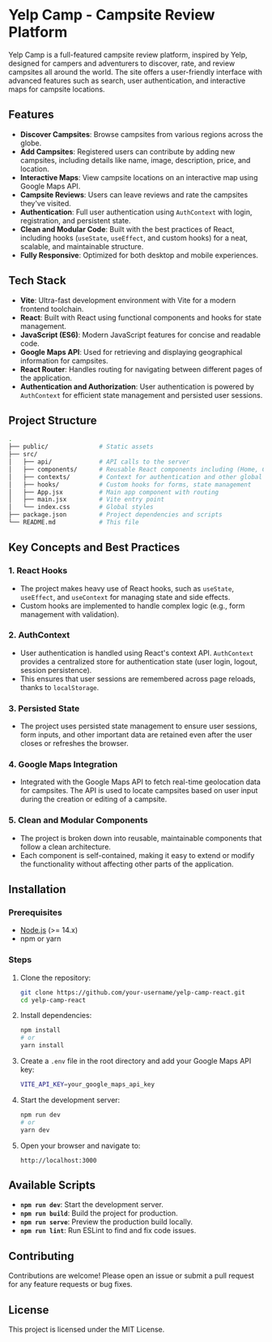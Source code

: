 # Yelp Camp - Campsite Review Platform

Yelp Camp is a full-featured campsite review platform, inspired by Yelp, designed for campers and adventurers to discover, rate, and review campsites all around the world. The site offers a user-friendly interface with advanced features such as search, user authentication, and interactive maps for campsite locations.

## Features

- **Discover Campsites**: Browse campsites from various regions across the globe.
- **Add Campsites**: Registered users can contribute by adding new campsites, including details like name, image, description, price, and location.
- **Interactive Maps**: View campsite locations on an interactive map using Google Maps API.
- **Campsite Reviews**: Users can leave reviews and rate the campsites they've visited.
- **Authentication**: Full user authentication using `AuthContext` with login, registration, and persistent state.
- **Clean and Modular Code**: Built with the best practices of React, including hooks (`useState`, `useEffect`, and custom hooks) for a neat, scalable, and maintainable structure.
- **Fully Responsive**: Optimized for both desktop and mobile experiences.

## Tech Stack

- **Vite**: Ultra-fast development environment with Vite for a modern frontend toolchain.
- **React**: Built with React using functional components and hooks for state management.
- **JavaScript (ES6)**: Modern JavaScript features for concise and readable code.
- **Google Maps API**: Used for retrieving and displaying geographical information for campsites.
- **React Router**: Handles routing for navigating between different pages of the application.
- **Authentication and Authorization**: User authentication is powered by `AuthContext` for efficient state management and persisted user sessions.

## Project Structure

```bash
.
├── public/              # Static assets
├── src/
│   ├── api/             # API calls to the server
│   ├── components/      # Reusable React components including (Home, Create, Edit, etc.)
│   ├── contexts/        # Context for authentication and other global states
│   ├── hooks/           # Custom hooks for forms, state management
│   ├── App.jsx          # Main app component with routing
│   ├── main.jsx         # Vite entry point
│   └── index.css        # Global styles
├── package.json         # Project dependencies and scripts
└── README.md            # This file
```

## Key Concepts and Best Practices

### 1. **React Hooks**
   - The project makes heavy use of React hooks, such as `useState`, `useEffect`, and `useContext` for managing state and side effects.
   - Custom hooks are implemented to handle complex logic (e.g., form management with validation).

### 2. **AuthContext**
   - User authentication is handled using React's context API. `AuthContext` provides a centralized store for authentication state (user login, logout, session persistence).
   - This ensures that user sessions are remembered across page reloads, thanks to `localStorage`.

### 3. **Persisted State**
   - The project uses persisted state management to ensure user sessions, form inputs, and other important data are retained even after the user closes or refreshes the browser.

### 4. **Google Maps Integration**
   - Integrated with the Google Maps API to fetch real-time geolocation data for campsites. The API is used to locate campsites based on user input during the creation or editing of a campsite.

### 5. **Clean and Modular Components**
   - The project is broken down into reusable, maintainable components that follow a clean architecture.
   - Each component is self-contained, making it easy to extend or modify the functionality without affecting other parts of the application.

## Installation

### Prerequisites

- [Node.js](https://nodejs.org/) (>= 14.x)
- npm or yarn

### Steps

1. Clone the repository:
   ```bash
   git clone https://github.com/your-username/yelp-camp-react.git
   cd yelp-camp-react
   ```

2. Install dependencies:
   ```bash
   npm install
   # or
   yarn install
   ```

3. Create a `.env` file in the root directory and add your Google Maps API key:
   ```bash
   VITE_API_KEY=your_google_maps_api_key
   ```

4. Start the development server:
   ```bash
   npm run dev
   # or
   yarn dev
   ```

5. Open your browser and navigate to:
   ```
   http://localhost:3000
   ```

## Available Scripts

- **`npm run dev`**: Start the development server.
- **`npm run build`**: Build the project for production.
- **`npm run serve`**: Preview the production build locally.
- **`npm run lint`**: Run ESLint to find and fix code issues.

## Contributing

Contributions are welcome! Please open an issue or submit a pull request for any feature requests or bug fixes.

## License

This project is licensed under the MIT License.
